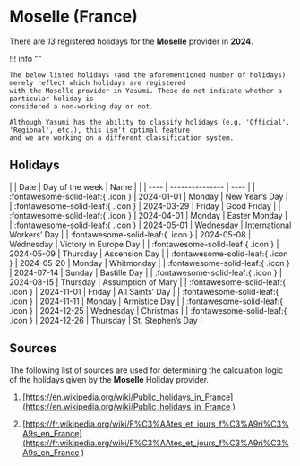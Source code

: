 # Moselle (France)

There are _13_ registered holidays for the **Moselle** provider in **2024**.

!!! info ""

    The below listed holidays (and the aforementioned number of holidays) merely reflect which holidays are registered
    with the Moselle provider in Yasumi. These do not indicate whether a particular holiday is
    considered a non-working day or not.

    Although Yasumi has the ability to classify holidays (e.g. 'Official', 'Regional', etc.), this isn't optimal feature
    and we are working on a different classification system.

## Holidays

| | Date | Day of the week | Name |
| | ---- | --------------- | ---- |
| :fontawesome-solid-leaf:{ .icon } | 2024-01-01 | Monday | New Year’s Day |
| :fontawesome-solid-leaf:{ .icon } | 2024-03-29 | Friday | Good Friday |
| :fontawesome-solid-leaf:{ .icon } | 2024-04-01 | Monday | Easter Monday |
| :fontawesome-solid-leaf:{ .icon } | 2024-05-01 | Wednesday | International Workers’ Day |
| :fontawesome-solid-leaf:{ .icon } | 2024-05-08 | Wednesday | Victory in Europe Day |
| :fontawesome-solid-leaf:{ .icon } | 2024-05-09 | Thursday | Ascension Day |
| :fontawesome-solid-leaf:{ .icon } | 2024-05-20 | Monday | Whitmonday |
| :fontawesome-solid-leaf:{ .icon } | 2024-07-14 | Sunday | Bastille Day |
| :fontawesome-solid-leaf:{ .icon } | 2024-08-15 | Thursday | Assumption of Mary |
| :fontawesome-solid-leaf:{ .icon } | 2024-11-01 | Friday | All Saints’ Day |
| :fontawesome-solid-leaf:{ .icon } | 2024-11-11 | Monday | Armistice Day |
| :fontawesome-solid-leaf:{ .icon } | 2024-12-25 | Wednesday | Christmas |
| :fontawesome-solid-leaf:{ .icon } | 2024-12-26 | Thursday | St. Stephen’s Day |

## Sources

The following list of sources are used for determining the calculation logic of
the holidays given by the **Moselle** Holiday provider.


1. [https://en.wikipedia.org/wiki/Public_holidays_in_France](https://en.wikipedia.org/wiki/Public_holidays_in_France )
   
1. [https://fr.wikipedia.org/wiki/F%C3%AAtes_et_jours_f%C3%A9ri%C3%A9s_en_France](https://fr.wikipedia.org/wiki/F%C3%AAtes_et_jours_f%C3%A9ri%C3%A9s_en_France )
   